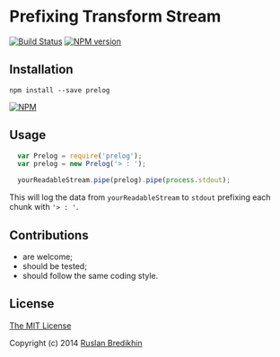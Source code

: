 # Prefixing Transform Stream

[![Build Status](https://travis-ci.org/bredikhin/prelog.png?branch=master)](https://travis-ci.org/bredikhin/prelog)
[![NPM version](https://badge.fury.io/js/prelog.png)](http://badge.fury.io/js/prelog)

## Installation

`npm install --save prelog`

[![NPM](https://nodei.co/npm/prelog.png)](https://nodei.co/npm/prelog/)

## Usage

```javascript
  var Prelog = require('prelog');
  var prelog = new Prelog('> : ');

  yourReadableStream.pipe(prelog).pipe(process.stdout);
```

This will log the data from `yourReadableStream` to `stdout` prefixing each chunk with `'> : '`.

## Contributions

* are welcome;
* should be tested;
* should follow the same coding style.

## License

[The MIT License](http://opensource.org/licenses/MIT)

Copyright (c) 2014 [Ruslan Bredikhin](http://www.ruslanbredikhin.com/)

